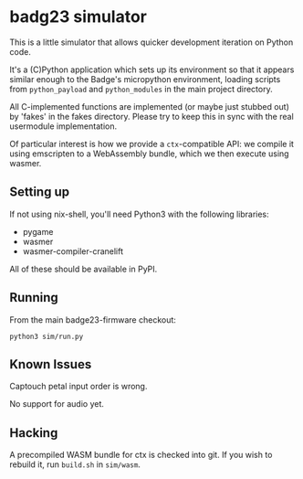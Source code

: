 badg23 simulator
===

This is a little simulator that allows quicker development iteration on Python code.

It's a (C)Python application which sets up its environment so that it appears similar enough to the Badge's micropython environment, loading scripts from `python_payload` and `python_modules` in the main project directory.

All C-implemented functions are implemented (or maybe just stubbed out) by 'fakes' in the fakes directory. Please try to keep this in sync with the real usermodule implementation.

Of particular interest is how we provide a `ctx`-compatible API: we compile it using emscripten to a WebAssembly bundle, which we then execute using wasmer.

Setting up
---

If not using nix-shell, you'll need Python3 with the following libraries:

 - pygame
 - wasmer
 - wasmer-compiler-cranelift

All of these should be available in PyPI.

Running
---

From the main badge23-firmware checkout:

```
python3 sim/run.py
```

Known Issues
---

Captouch petal input order is wrong.

No support for audio yet.

Hacking
---

A precompiled WASM bundle for ctx is checked into git. If you wish to rebuild it, run `build.sh` in `sim/wasm`.

